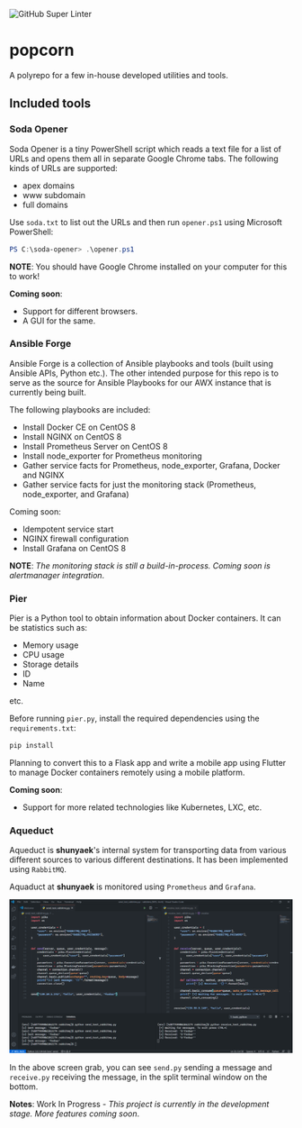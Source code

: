 ![GitHub Super Linter](https://github.com/shunyaek/popcorn/workflows/GitHub%20Super%20Linter/badge.svg)

# popcorn
A polyrepo for a few in-house developed utilities and tools.

## Included tools

### Soda Opener

Soda Opener is a tiny PowerShell script which reads a text file for a list of URLs and opens them all in separate Google Chrome tabs. The following kinds of URLs are supported:

- apex domains
- www subdomain
- full domains

Use `soda.txt` to list out the URLs and then run `opener.ps1` using Microsoft PowerShell:

```powershell
PS C:\soda-opener> .\opener.ps1
```

**NOTE**: You should have Google Chrome installed on your computer for this to work!

**Coming soon**:

- Support for different browsers.
- A GUI for the same.

### Ansible Forge

Ansible Forge is a collection of Ansible playbooks and tools (built using Ansible APIs, Python etc.).
The other intended purpose for this repo is to serve as the source for Ansible Playbooks for our AWX instance that is currently being built.

The following playbooks are included:

- Install Docker CE on CentOS 8
- Install NGINX on CentOS 8
- Install Prometheus Server on CentOS 8
- Install node_exporter for Prometheus monitoring
- Gather service facts for Prometheus, node_exporter, Grafana, Docker and NGINX
- Gather service facts for just the monitoring stack (Prometheus, node_exporter, and Grafana)

Coming soon:

- Idempotent service start
- NGINX firewall configuration
- Install Grafana on CentOS 8

**NOTE**: *The monitoring stack is still a build-in-process. Coming soon is alertmanager integration*.

### Pier

Pier is a Python tool to obtain information about Docker containers. It can be statistics such as:

- Memory usage
- CPU usage
- Storage details
- ID
- Name

etc.

Before running `pier.py`, install the required dependencies using the `requirements.txt`:

```bash
pip install
```

Planning to convert this to a Flask app and write a mobile app using Flutter to manage Docker containers remotely using a mobile platform.

**Coming soon**:

- Support for more related technologies like Kubernetes, LXC, etc.

### Aqueduct

Aqueduct is **shunyaek**'s internal system for transporting data from various different sources to various different destinations. It has been implemented using `RabbitMQ`.

Aquaduct at **shunyaek** is monitored using `Prometheus` and `Grafana`.

![Demo Screenshot](./assets/demo.png "Demo Screenshot")

In the above screen grab, you can see `send.py` sending a message and `receive.py` receiving the message, in the split terminal window on the bottom.

**Notes**: Work In Progress - *This project is currently in the development stage. More features coming soon*.
